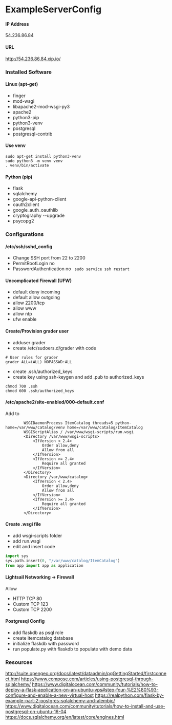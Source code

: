 # ExampleServerConfig

#### IP Address
54.236.86.84

#### URL
http://54.236.86.84.xip.io/

### Installed Software
#### Linux (apt-get)
- finger
- mod-wsgi
- libapache2-mod-wsgi-py3
- apache2
- python3-pip
- python3-venv
- postgresql
- postgresql-contrib

#### Use venv
```
sudo apt-get install python3-venv
sudo python3 -m venv venv
. venv/bin/activate
```

#### Python (pip)
- flask
- sqlalchemy
- google-api-python-client
- oauth2client
- google_auth_oauthlib
- cryptography --upgrade
- psycopg2
### Configurations
#### /etc/ssh/sshd_config
- Change SSH port from 22 to 2200
- PermitRootLogin no
- PasswordAuthentication no
``` sudo service ssh restart```

#### Uncomplicated Firewall (UFW)
- default deny incoming
- default allow outgoing
- allow 2200/tcp
- allow www
- allow ntp
- ufw enable

#### Create/Provision grader user
- adduser grader
- create /etc/sudoers.d/grader with code
``` 
# User rules for grader
grader ALL=(ALL) NOPASSWD:ALL
```
- create .ssh/authorized_keys 
- create key using ssh-keygen and add .pub to authorized_keys
```
chmod 700 .ssh
chmod 600 .ssh/authorized_keys
```

#### /etc/apache2/site-enabled/000-default.conf
Add to <VirtualHost>
```
        WSGIDaemonProcess ItemCatalog threads=5 python-home=/var/www/catalog/venv home=/var/www/catalog/ItemCatalog
        WSGIScriptAlias / /var/www/wsgi-scripts/run.wsgi
        <Directory /var/www/wsgi-scripts>
            <IfVersion < 2.4>
                Order allow,deny
                Allow from all
            </IfVersion>
            <IfVersion >= 2.4>
                Require all granted
            </IfVersion>
        </Directory>
        <Directory /var/www/catalog>
            <IfVersion < 2.4>
                Order allow,deny
                Allow from all
            </IfVersion>
            <IfVersion >= 2.4>
                Require all granted
            </IfVersion>
        </Directory>
```

#### Create .wsgi file
- add wsgi-scripts folder
- add run.wsgi
- edit and insert code
``` python
import sys
sys.path.insert(0, "/var/www/catalog/ItemCatalog")
from app import app as application
```

#### Lightsail Networking -> Firewall
Allow
- HTTP TCP 80
- Custom TCP 123
- Custom TCP 2200

#### Postgresql Config
- add flaskdb as psql role
- create itemcatalog database
- initialize flaskdb with password
- run populate.py with flaskdb to populate with demo data

### Resources
http://suite.opengeo.org/docs/latest/dataadmin/pgGettingStarted/firstconnect.html
https://www.compose.com/articles/using-postgresql-through-sqlalchemy/
https://www.digitalocean.com/community/tutorials/how-to-deploy-a-flask-application-on-an-ubuntu-vps#step-four-%E2%80%93-configure-and-enable-a-new-virtual-host
https://realpython.com/flask-by-example-part-2-postgres-sqlalchemy-and-alembic/
https://www.digitalocean.com/community/tutorials/how-to-install-and-use-postgresql-on-ubuntu-16-04
https://docs.sqlalchemy.org/en/latest/core/engines.html
